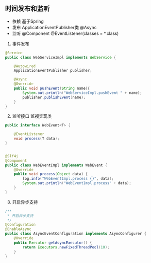 ## 时间发布和监听

- 依赖 基于Spring  
- 发布 ApplicationEventPublisher类   @Async
- 监听 @Component @EventListener(classes = *.class)

1. 事件发布
```java
@Service
public class WebServiceImpl implements WebService {

    @Autowired
    ApplicationEventPublisher publisher;

    @Async
    @Override
    public void pushEvent(String name){
        System.out.println("WebServiceImpl.pushEvent " + name);
        publisher.publishEvent(name);
    }
}
```

2. 监听接口 监视实现类

```java
public interface WebEvent<T> {

    @EventListener
    void process(T data);
}


@Slf4j
@Component
public class WebEventImpl implements WebEvent {
    @Override
    public void process(Object data) {
        log.info("WebEventImpl.process {}", data);
        System.out.println("WebEventImpl.process" + data);
    }
}
```

3.  开启异步支持

```java
/**
 * 开启异步支持
 */
@Configuration
@EnableAsync
public class AsyncEventConfiguration implements AsyncConfigurer {
    @Override
    public Executor getAsyncExecutor() {
        return Executors.newFixedThreadPool(10);
    }
}

```